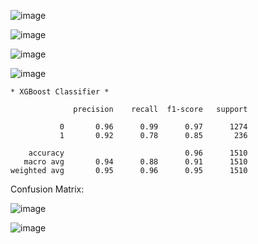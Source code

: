 ![image](https://github.com/kikkalo/MADT8101/assets/115805661/77152e39-e0c3-441f-bbcd-be78b283cf58)

![image](https://github.com/kikkalo/MADT8101/assets/115805661/fc4c5ad4-9698-4752-9313-e8340e497b59)

![image](https://github.com/kikkalo/MADT8101/assets/115805661/37f6e702-0724-4a9c-abbb-6bd5214727f7)

![image](https://github.com/kikkalo/MADT8101/assets/115805661/27859b42-0dc2-4898-95d4-5c82588ec741)

```
* XGBoost Classifier * 

              precision    recall  f1-score   support

           0       0.96      0.99      0.97      1274
           1       0.92      0.78      0.85       236

    accuracy                           0.96      1510
   macro avg       0.94      0.88      0.91      1510
weighted avg       0.95      0.96      0.95      1510
```

Confusion Matrix: 

![image](https://github.com/kikkalo/MADT8101/assets/115805661/50318f75-b6f8-4aeb-b220-b24be918cb7c)

![image](https://github.com/kikkalo/MADT8101/assets/115805661/1ae02f94-b36c-418e-905b-999b2ac09a5b)
